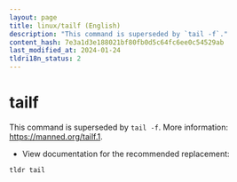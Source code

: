 ```yaml
---
layout: page
title: linux/tailf (English)
description: "This command is superseded by `tail -f`."
content_hash: 7e3a1d3e188021bf80fb0d5c64fc6ee0c54529ab
last_modified_at: 2024-01-24
tldri18n_status: 2
---
```

# tailf

This command is superseded by `tail -f`.
More information: <https://manned.org/tailf.1>.

- View documentation for the recommended replacement:

`tldr tail`
